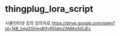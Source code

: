 # thingplug_lora_script

사물인터넷 강의 강의자료
https://drive.google.com/open?id=1kB_tvig2GiimqB3yR5ldmZAMAn5i0JEc
